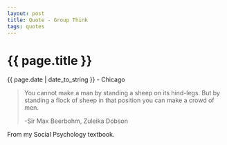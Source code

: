 ```yaml
---
layout: post
title: Quote - Group Think
tags: quotes
---
```


{{ page.title }}
================

<p class="meta">{{ page.date | date_to_string }} - Chicago</p>

> You cannot make a man by standing a sheep on its hind-legs. But by standing a flock of sheep in that position you can make a crowd of men.
>
> -Sir Max Beerbohm, Zuleika Dobson

From my Social Psychology textbook.
